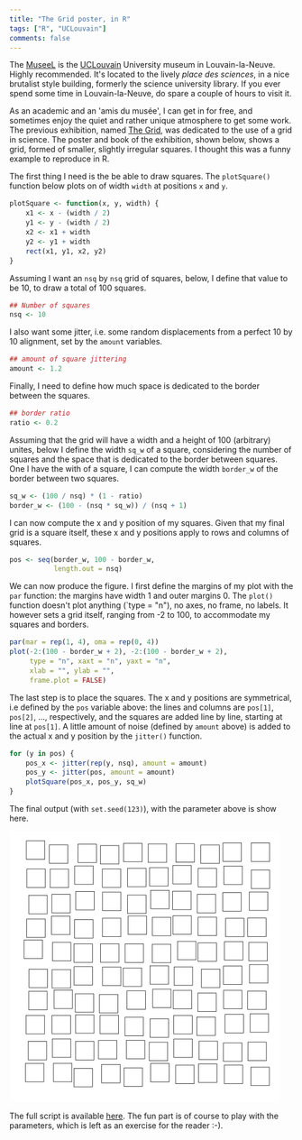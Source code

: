 ```yaml
---
title: "The Grid poster, in R"
tags: ["R", "UCLouvain"]
comments: false
---
```


The [MuseeL](https://museel.be/) is the
[UCLouvain](https://uclouvain.be/) University museum in
Louvain-la-Neuve. Highly recommended. It's located to the lively
*place des sciences*, in a nice brutalist style building, formerly the
science university library. If you ever spend some time in
Louvain-la-Neuve, do spare a couple of hours to visit it.


As an academic and an 'amis du musée', I can get in for free, and
sometimes enjoy the quiet and rather unique atmosphere to get some
work. The previous exhibition, named [The
Grid](https://museel.be/fr/evenement/visite-guidee/decouvrir-lexposition-grid-0),
was dedicated to the use of a grid in science. The poster and book of
the exhibition, shown below, shows a grid, formed of smaller, slightly
irregular squares. I thought this was a funny example to reproduce in
R.

The first thing I need is the be able to draw squares. The
`plotSquare()` function below plots on of width `width` at positions
`x` and `y`.

```r
plotSquare <- function(x, y, width) {
    x1 <- x - (width / 2)
    y1 <- y - (width / 2)
    x2 <- x1 + width
    y2 <- y1 + width
    rect(x1, y1, x2, y2)
}
```

Assuming I want an `nsq` by `nsq` grid of squares, below, I define
that value to be 10, to draw a total of 100 squares.

```r
## Number of squares
nsq <- 10
```

I also want some jitter, i.e. some random displacements from a perfect
10 by 10 alignment, set by the `amount` variables.


```r
## amount of square jittering
amount <- 1.2
```

Finally, I need to define how much space is dedicated to the border
between the squares.

```r
## border ratio
ratio <- 0.2
```

Assuming that the grid will have a width and a height of 100
(arbitrary) unites, below I define the width `sq_w` of a square,
considering the number of squares and the space that is dedicated to
the border between squares. One I have the with of a square, I can
compute the width `border_w` of the border between two squares.

```r
sq_w <- (100 / nsq) * (1 - ratio)
border_w <- (100 - (nsq * sq_w)) / (nsq + 1)
```

I can now compute the x and y position of my squares. Given that my
final grid is a square itself, these x and y positions apply to rows
and columns of squares.

```r
pos <- seq(border_w, 100 - border_w,
           length.out = nsq)
```

We can now produce the figure. I first define the margins of my plot
with the `par` function: the margins have width 1 and outer
margins 0. The `plot()` function doesn't plot anything (`type = "n"),
no axes, no frame, no labels. It however sets a grid itself, ranging
from -2 to 100, to accommodate my squares and borders.

```r
par(mar = rep(1, 4), oma = rep(0, 4))
plot(-2:(100 - border_w + 2), -2:(100 - border_w + 2),
     type = "n", xaxt = "n", yaxt = "n",
     xlab = "", ylab = "",
     frame.plot = FALSE)
```

The last step is to place the squares. The x and y positions are
symmetrical, i.e defined by the `pos` variable above: the lines and
columns are `pos[1]`, `pos[2]`, ..., respectively, and the squares are
added line by line, starting at line at `pos[1]`. A little amount of
noise (defined by `amount` above) is added to the actual x and y
position by the `jitter()` function.

```r
for (y in pos) {
    pos_x <- jitter(rep(y, nsq), amount = amount)
    pos_y <- jitter(pos, amount = amount)
    plotSquare(pos_x, pos_y, sq_w)
}
```

The final output (with `set.seed(123)`), with the parameter above is
show here.

![The R Grid](/images/grid123.png)

The full script is available
[here](https://gist.github.com/lgatto/4fa4b3a8a6668a6b755b47da40d8ca81). The
fun part is of course to play with the parameters, which is left as an
exercise for the reader :-).
